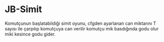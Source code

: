 # JB-Simit
 Komutçunun başlatabildiği simit oyunu, cfgden ayarlanan can miktarını T sayısı ile çarpılıp komutçuya can verilir komutçu mik basdığında godu olur miki kesince godu gider.
